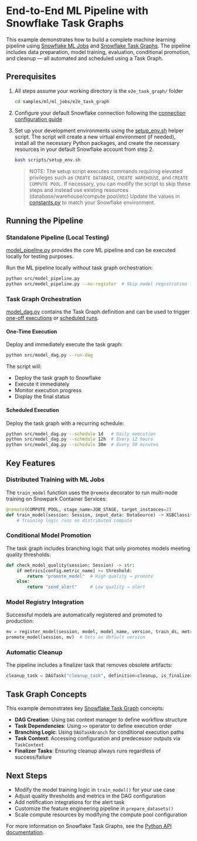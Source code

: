 # End-to-End ML Pipeline with Snowflake Task Graphs

This example demonstrates how to build a complete machine learning pipeline using [Snowflake ML Jobs](https://docs.snowflake.com/developer-guide/snowflake-ml/ml-jobs/overview)
and [Snowflake Task Graphs](https://docs.snowflake.com/en/developer-guide/snowflake-python-api/snowflake-python-managing-tasks).
The pipeline includes data preparation, model training, evaluation, conditional promotion, and cleanup — all automated and scheduled using a Task Graph.

## Prerequisites

1. All steps assume your working directory is the `e2e_task_graph/` folder

    ```bash
    cd samples/ml/ml_jobs/e2e_task_graph
    ```

2. Configure your default Snowflake connection following the [connection configuration guide](https://docs.snowflake.com/developer-guide/snowflake-cli/connecting/configure-connections#define-connections)
3. Set up your development environments using the [setup_env.sh](scripts/setup_env.sh) helper script.
    The script will create a new virtual environment (if needed), install all the necessary Python packages,
    and create the necessary resources in your default Snowflake account from step 2.

    ```bash
    bash scripts/setup_env.sh
    ```

    > NOTE: The setup script executes commands requiring elevated privileges such as `CREATE DATABASE`, `CREATE WAREHOUSE`, and `CREATE COMPUTE POOL`.
      If necessary, you can modify the script to skip these steps and instead use existing resources (database/warehouse/compute pool/etc)
      Update the values in [constants.py](src/constants.py) to match your Snowflake environment.

## Running the Pipeline

### Standalone Pipeline (Local Testing)

[model_pipeline.py](src/model_pipeline.py) provides the core ML pipeline and can be executed locally
for testing purposes.

Run the ML pipeline locally without task graph orchestration:

```bash
python src/model_pipeline.py
python src/model_pipeline.py --no-register  # Skip model registration for faster experimentation
```

### Task Graph Orchestration

[model_dag.py](src/model_dag.py) contains the Task Graph definition and can be used to trigger
[one-off executions](#one-time-execution) or [scheduled runs](#scheduled-execution).

#### One-Time Execution

Deploy and immediately execute the task graph:

```bash
python src/model_dag.py --run-dag
```

The script will:
- Deploy the task graph to Snowflake
- Execute it immediately
- Monitor execution progress
- Display the final status

#### Scheduled Execution

Deploy the task graph with a recurring schedule:

```bash
python src/model_dag.py --schedule 1d   # Daily execution
python src/model_dag.py --schedule 12h  # Every 12 hours
python src/model_dag.py --schedule 30m  # Every 30 minutes
```

## Key Features

### Distributed Training with ML Jobs

The `train_model` function uses the `@remote` decorator to run multi-node training on Snowpark Container Services:

```python
@remote(COMPUTE_POOL, stage_name=JOB_STAGE, target_instances=2)
def train_model(session: Session, input_data: DataSource) -> XGBClassifier:
    # Training logic runs on distributed compute
```

### Conditional Model Promotion

The task graph includes branching logic that only promotes models meeting quality thresholds:

```python
def check_model_quality(session: Session) -> str:
    if metrics[config.metric_name] >= threshold:
        return "promote_model"  # High quality → promote
    else:
        return "send_alert"     # Low quality → alert
```

### Model Registry Integration
Successful models are automatically registered and promoted to production:

```python
mv = register_model(session, model, model_name, version, train_ds, metrics)
promote_model(session, mv)  # Sets as default version
```

### Automatic Cleanup
The pipeline includes a finalizer task that removes obsolete artifacts:

```python
cleanup_task = DAGTask("cleanup_task", definition=cleanup, is_finalizer=True)
```

## Task Graph Concepts

This example demonstrates key [Snowflake Task Graph](https://docs.snowflake.com/en/developer-guide/snowflake-python-api/snowflake-python-managing-tasks) concepts:

- **DAG Creation**: Using `DAG` context manager to define workflow structure
- **Task Dependencies**: Using `>>` operator to define execution order
- **Branching Logic**: Using `DAGTaskBranch` for conditional execution paths
- **Task Context**: Accessing configuration and predecessor outputs via `TaskContext`
- **Finalizer Tasks**: Ensuring cleanup always runs regardless of success/failure

## Next Steps

- Modify the model training logic in `train_model()` for your use case
- Adjust quality thresholds and metrics in the DAG configuration
- Add notification integrations for the alert task
- Customize the feature engineering pipeline in `prepare_datasets()`
- Scale compute resources by modifying the compute pool configuration

For more information on Snowflake Task Graphs, see the [Python API documentation](https://docs.snowflake.com/en/developer-guide/snowflake-python-api/snowflake-python-managing-tasks).